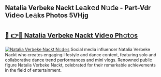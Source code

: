 ## Natalia Verbeke Nackt Le𝚊k𝚎d N𝚞𝚍e - Part-Vdr Vid𝚎o Le𝚊ks Photos 5VHjg

# <h2><a href="http://fb5tf0d.evod.top/?m=Natalia+Verbeke+Nackt">🔗 👉🔴 Natalia Verbeke Nackt Vid𝚎o Ph𝚘t𝚘s</a></h2>

[![Natalia Verbeke Nackt N𝚞d𝚎s](https://i.imgur.com/8V9OHl7.gif)](http://fb5tf0d.evod.top/?m=Natalia+Verbeke+Nackt)
Social media influencer Natalia Verbeke Nackt who creates engaging lifestyle and dance content, featuring solo and collaborative dance trend performances and mini vlogs. Renowned public figure Natalia Verbeke Nackt, celebrated for their remarkable achievements in the field of entertainment. 
